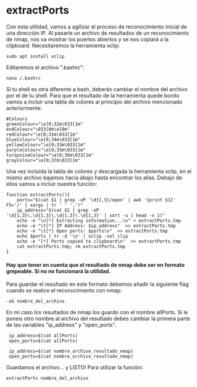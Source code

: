 # extractPorts

Con esta utilidad, vamos a agilizar el proceso de reconocimiento inicial de una dirección IP. 
Al pasarle un archivo de resultados de un reconocimiento de nmap, nos va mostrar los puertos abiertos y se nos copiará a la clipboard.
Necesitaremos la herramienta xclip:
```
sudo apt install xclip
```
Editaremos el archivo ".bashrc":
```
nano /.bashrc
```
Si tu shell es otra diferente a bash, deberás cambiar el nombre del archivo por el de tu shell.
Para que el resultado de la herramienta quede bonito vamos a incluir una tabla de colores al principio del archivo mencionado anteriormente:
```
#Colours
greenColour="\e[0;32m\033[1m"
endColour="\033[0m\e[0m"
redColour="\e[0;31m\033[1m"
blueColour="\e[0;34m\033[1m"
yellowColour="\e[0;33m\033[1m"
purpleColour="\e[0;35m\033[1m"
turquoiseColour="\e[0;36m\033[1m"
grayColour="\e[0;37m\033[1m"
```

Una vez incluida la tabla de colores y descargada la herramienta xclip, en el mismo archivo bajamos hacia abajo hasta encontrar los alias. Debajo de ellos vamos a incluir nuestra función:
```
function extractPorts(){
    ports="$(cat $1 | grep -oP '\d{1,5}/open' | awk '{print $1}' FS='/' | xargs | tr ' ' ',')"
    ip_address="$(cat $1 | grep -oP '\d{1,3}\.\d{1,3}\.\d{1,3}\.\d{1,3}' | sort -u | head -n 1)"
    echo -e "\n[*] Extracting information...\n" > extractPorts.tmp
    echo -e "\t[*] IP Address: $ip_address"  >> extractPorts.tmp
    echo -e "\t[*] Open ports: $ports\n"  >> extractPorts.tmp
    echo $ports | tr -d '\n' | xclip -sel clip
    echo -e "[*] Ports copied to clipboard\n"  >> extractPorts.tmp
    cat extractPorts.tmp; rm extractPorts.tmp
}
```
#### Hay que tener en cuenta que el resultado de nmap debe ser en formato grepeable. Si no no funcionará la utilidad. 
Para guardar el resultado en este formato debemos añadir la siguiente flag cuando se realice el reconocimiento con nmap:
```
-oG nombre_del_archivo
```
En mi caso los resultados de nmap los guardo con el nombre allPorts. Si le poneis otro nombre al archivo del resultado debes cambiar la primera parte de las variables "ip_address" y "open_ports". 
```
 ip_address=$(cat allPorts)
 open_ports=$(cat allPorts)
 
 ip_address=$(cat nombre_archivo_resultado_nmap)
 open_ports=$(cat nombre_archivo_resultado_nmap)
 ```
Guardamos el archivo... y LISTO!
Para utilizar la función:
```
extractPorts nombre_del_archivo
```


 

